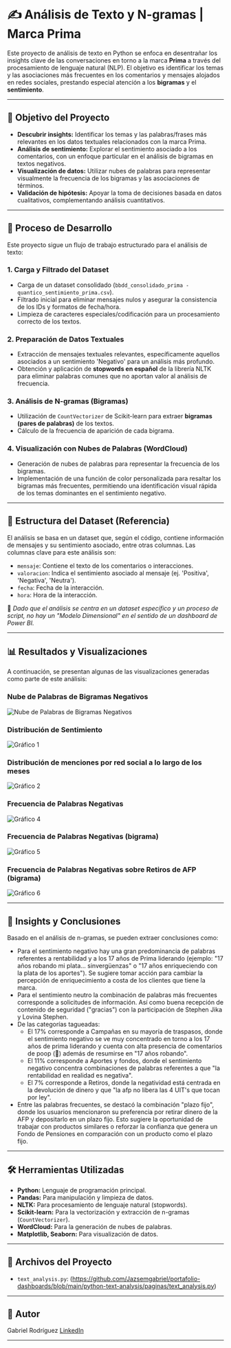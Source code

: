 # ✍️ Análisis de Texto y N-gramas | Marca Prima

Este proyecto de análisis de texto en Python se enfoca en desentrañar los insights clave de las conversaciones en torno a la marca **Prima** a través del procesamiento de lenguaje natural (NLP). El objetivo es identificar los temas y las asociaciones más frecuentes en los comentarios y mensajes alojados en redes sociales, prestando especial atención a los **bigramas** y el **sentimiento**.

---

## 🎯 Objetivo del Proyecto

-   **Descubrir insights:** Identificar los temas y las palabras/frases más relevantes en los datos textuales relacionados con la marca Prima.
-   **Análisis de sentimiento:** Explorar el sentimiento asociado a los comentarios, con un enfoque particular en el análisis de bigramas en textos negativos.
-   **Visualización de datos:** Utilizar nubes de palabras para representar visualmente la frecuencia de los bigramas y las asociaciones de términos.
-   **Validación de hipótesis:** Apoyar la toma de decisiones basada en datos cualitativos, complementando análisis cuantitativos.

---

## 🧪 Proceso de Desarrollo

Este proyecto sigue un flujo de trabajo estructurado para el análisis de texto:

### 1. Carga y Filtrado del Dataset
-   Carga de un dataset consolidado (`bbdd_consolidado_prima - quantico_sentimiento_prima.csv`).
-   Filtrado inicial para eliminar mensajes nulos y asegurar la consistencia de los IDs y formatos de fecha/hora.
-   Limpieza de caracteres especiales/codificación para un procesamiento correcto de los textos.

### 2. Preparación de Datos Textuales
-   Extracción de mensajes textuales relevantes, específicamente aquellos asociados a un sentimiento 'Negativo' para un análisis más profundo.
-   Obtención y aplicación de **stopwords en español** de la librería NLTK para eliminar palabras comunes que no aportan valor al análisis de frecuencia.

### 3. Análisis de N-gramas (Bigramas)
-   Utilización de `CountVectorizer` de Scikit-learn para extraer **bigramas (pares de palabras)** de los textos.
-   Cálculo de la frecuencia de aparición de cada bigrama.

### 4. Visualización con Nubes de Palabras (WordCloud)
-   Generación de nubes de palabras para representar la frecuencia de los bigramas.
-   Implementación de una función de color personalizada para resaltar los bigramas más frecuentes, permitiendo una identificación visual rápida de los temas dominantes en el sentimiento negativo.

---

## 🧱 Estructura del Dataset (Referencia)

El análisis se basa en un dataset que, según el código, contiene información de mensajes y su sentimiento asociado, entre otras columnas. Las columnas clave para este análisis son:

-   `mensaje`: Contiene el texto de los comentarios o interacciones.
-   `valoracion`: Indica el sentimiento asociado al mensaje (ej. 'Positiva', 'Negativa', 'Neutra').
-   `fecha`: Fecha de la interacción.
-   `hora`: Hora de la interacción.

📌 *Dado que el análisis se centra en un dataset específico y un proceso de script, no hay un "Modelo Dimensional" en el sentido de un dashboard de Power BI.*

---

## 📊 Resultados y Visualizaciones

A continuación, se presentan algunas de las visualizaciones generadas como parte de este análisis:

### Nube de Palabras de Bigramas Negativos
![Nube de Palabras de Bigramas Negativos](./paginas/nube_palabras.png)

### Distribución de Sentimiento
![Gráfico 1](./paginas/sentimiento_mes_prima.png)

### Distribución de menciones por red social a lo largo de los meses
![Gráfico 2](./paginas/proporncion_menciones_prima.png)

### Frecuencia de Palabras Negativas
![Gráfico 4](./paginas/palabras_negativas_prima.png)

### Frecuencia de Palabras Negativas (bigrama)
![Gráfico 5](./paginas/bigramas_negativos.png)

### Frecuencia de Palabras Negativas sobre Retiros de AFP (bigrama)
![Gráfico 6](./paginas/retiros_negativo_bigramas.png)

---

## 🧠 Insights y Conclusiones

Basado en el análisis de n-gramas, se pueden extraer conclusiones como:

-   Para el sentimiento negativo hay una gran predominancia de palabras referentes a rentabilidad y a los 17 años de Prima liderando (ejemplo: "17 años robando mi plata... sinvergüenzas" o "17 años enriqueciendo con la plata de los aportes"). Se sugiere tomar acción para cambiar la percepción de enriquecimiento a costa de los clientes que tiene la marca.
-   Para el sentimiento neutro la combinación de palabras más frecuentes corresponde a solicitudes de información. Así como buena recepción de contenido de seguridad ("gracias") con la participación de Stephen Jika y Lovina Stephen.
-   De las categorías tagueadas:
    * El 17% corresponde a Campañas en su mayoría de traspasos, donde el sentimiento negativo se ve muy concentrado en torno a los 17 años de prima liderando y cuenta con alta presencia de comentarios de poop (💩) además de resumirse en "17 años robando".
    * El 11% corresponde a Aportes y fondos, donde el sentimiento negativo concentra combinaciones de palabras referentes a que "la rentabilidad en realidad es negativa".
    * El 7% corresponde a Retiros, donde la negatividad está centrada en la devolución de dinero y que "la afp no libera las 4 UIT's que tocan por ley".
-   Entre las palabras frecuentes, se destacó la combinación "plazo fijo", donde los usuarios mencionaron su preferencia por retirar dinero de la AFP y depositarlo en un plazo fijo. Esto sugiere la oportunidad de trabajar con productos similares o reforzar la confianza que genera un Fondo de Pensiones en comparación con un producto como el plazo fijo.

---

## 🛠️ Herramientas Utilizadas

-   **Python:** Lenguaje de programación principal.
-   **Pandas:** Para manipulación y limpieza de datos.
-   **NLTK:** Para procesamiento de lenguaje natural (stopwords).
-   **Scikit-learn:** Para la vectorización y extracción de n-gramas (`CountVectorizer`).
-   **WordCloud:** Para la generación de nubes de palabras.
-   **Matplotlib, Seaborn:** Para visualización de datos.

---

## 📄 Archivos del Proyecto

-   `text_analysis.py`: (https://github.com/Jazsemgabriel/portafolio-dashboards/blob/main/python-text-analysis/paginas/text_analysis.py)
---

## 👤 Autor

Gabriel Rodríguez
[LinkedIn](https://www.linkedin.com/in/gabriel-rodr%C3%ADguez-4b4a6216b/)

---
